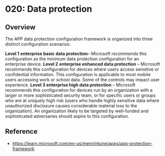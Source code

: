 # 020: Data protection

## Overview
The APP data protection configuration framework is organized into three distinct configuration scenarios:

**Level 1** **enterprise basic data protection**– Microsoft recommends this configuration as the minimum data protection configuration for an enterprise device.
**Level 2** **enterprise enhanced data protection** – Microsoft recommends this configuration for devices where users access sensitive or confidential information. This configuration is applicable to most mobile users accessing work or school data. Some of the controls may impact user experience.
**Level 3 enterprise high data protection** – Microsoft recommends this configuration for devices run by an organization with a larger or more sophisticated security team, or for specific users or groups who are at uniquely high risk (users who handle highly sensitive data where unauthorized disclosure causes considerable material loss to the organization). An     organization likely to be targeted by well-funded and sophisticated adversaries should aspire to this configuration.


## Reference

* https://learn.microsoft.com/en-us/mem/intune/apps/app-protection-framework 

